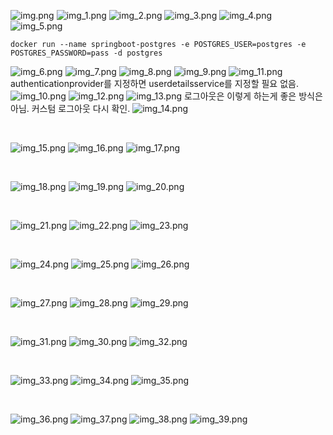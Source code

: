 ![img.png](img.png)
![img_1.png](img_1.png)
![img_2.png](img_2.png)
![img_3.png](img_3.png)
![img_4.png](img_4.png)
![img_5.png](img_5.png)
```shell
docker run --name springboot-postgres -e POSTGRES_USER=postgres -e POSTGRES_PASSWORD=pass -d postgres
```
![img_6.png](img_6.png)
![img_7.png](img_7.png)
![img_8.png](img_8.png)
![img_9.png](img_9.png)
![img_11.png](img_11.png)
 authenticationprovider를 지정하면 userdetailsservice를 지정할 필요 없음.
![img_10.png](img_10.png)
![img_12.png](img_12.png)
![img_13.png](img_13.png)
로그아웃은 이렇게 하는게 좋은 방식은 아님. 커스텀 로그아웃 다시 확인.
![img_14.png](img_14.png)

<br>

![img_15.png](img_15.png)
![img_16.png](img_16.png)
![img_17.png](img_17.png)

<br>

![img_18.png](img_18.png)
![img_19.png](img_19.png)
![img_20.png](img_20.png)

<br>

![img_21.png](img_21.png)
![img_22.png](img_22.png)
![img_23.png](img_23.png)

<br>

![img_24.png](img_24.png)
![img_25.png](img_25.png)
![img_26.png](img_26.png)

<br>

![img_27.png](img_27.png)
![img_28.png](img_28.png)
![img_29.png](img_29.png)

<br>

![img_31.png](img_31.png)
![img_30.png](img_30.png)
![img_32.png](img_32.png)

<br>

![img_33.png](img_33.png)
![img_34.png](img_34.png)
![img_35.png](img_35.png)

<br>

![img_36.png](img_36.png)
![img_37.png](img_37.png)
![img_38.png](img_38.png)
![img_39.png](img_39.png)

<br>


